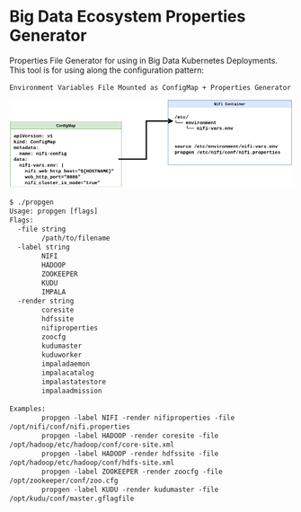 # Big Data Ecosystem Properties Generator
Properties File Generator for using in Big Data Kubernetes Deployments. This tool is for
using along the configuration pattern: 
```
Environment Variables File Mounted as ConfigMap + Properties Generator
```

![config pattern](docs/config-strategy.png)

```
$ ./propgen 
Usage: propgen [flags] 
Flags:
  -file string
        /path/to/filename
  -label string
        NIFI
        HADOOP
        ZOOKEEPER
        KUDU
        IMPALA
  -render string
        coresite
        hdfssite
        nifiproperties
        zoocfg
        kudumaster
        kuduworker
        impaladaemon
        impalacatalog
        impalastatestore
        impalaadmission
        
Examples:
        propgen -label NIFI -render nifiproperties -file /opt/nifi/conf/nifi.properties
        propgen -label HADOOP -render coresite -file /opt/hadoop/etc/hadoop/conf/core-site.xml
        propgen -label HADOOP -render hdfssite -file /opt/hadoop/etc/hadoop/conf/hdfs-site.xml
        propgen -label ZOOKEEPER -render zoocfg -file /opt/zookeeper/conf/zoo.cfg
        propgen -label KUDU -render kudumaster -file /opt/kudu/conf/master.gflagfile
```
